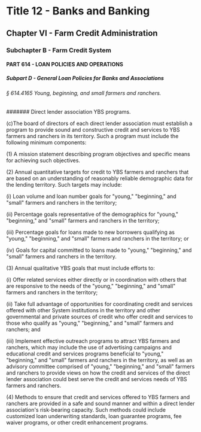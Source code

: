 
# Title 12 - Banks and Banking
## Chapter VI - Farm Credit Administration
### Subchapter B - Farm Credit System
#### PART 614 - LOAN POLICIES AND OPERATIONS
##### Subpart D - General Loan Policies for Banks and Associations
###### § 614.4165 Young, beginning, and small farmers and ranchers.
####### Direct lender association YBS programs.

(c)The board of directors of each direct lender association must establish a program to provide sound and constructive credit and services to YBS farmers and ranchers in its territory. Such a program must include the following minimum components:

(1) A mission statement describing program objectives and specific means for achieving such objectives.

(2) Annual quantitative targets for credit to YBS farmers and ranchers that are based on an understanding of reasonably reliable demographic data for the lending territory. Such targets may include:

(i) Loan volume and loan number goals for "young," "beginning," and "small" farmers and ranchers in the territory;

(ii) Percentage goals representative of the demographics for "young," "beginning," and "small" farmers and ranchers in the territory;

(iii) Percentage goals for loans made to new borrowers qualifying as "young," "beginning," and "small" farmers and ranchers in the territory; or

(iv) Goals for capital committed to loans made to "young," "beginning," and "small" farmers and ranchers in the territory.

(3) Annual qualitative YBS goals that must include efforts to:

(i) Offer related services either directly or in coordination with others that are responsive to the needs of the "young," "beginning," and "small" farmers and ranchers in the territory;

(ii) Take full advantage of opportunities for coordinating credit and services offered with other System institutions in the territory and other governmental and private sources of credit who offer credit and services to those who qualify as "young," "beginning," and "small" farmers and ranchers; and

(iii) Implement effective outreach programs to attract YBS farmers and ranchers, which may include the use of advertising campaigns and educational credit and services programs beneficial to "young," "beginning," and "small" farmers and ranchers in the territory, as well as an advisory committee comprised of "young," "beginning," and "small" farmers and ranchers to provide views on how the credit and services of the direct lender association could best serve the credit and services needs of YBS farmers and ranchers.

(4) Methods to ensure that credit and services offered to YBS farmers and ranchers are provided in a safe and sound manner and within a direct lender association's risk-bearing capacity. Such methods could include customized loan underwriting standards, loan guarantee programs, fee waiver programs, or other credit enhancement programs.
